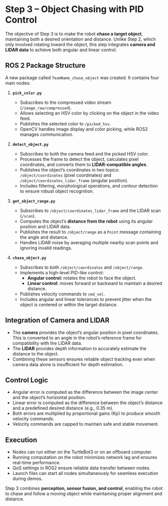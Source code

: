 # Step 3 – Object Chasing with PID Control

The objective of Step 3 is to make the robot **chase a target object**, maintaining both a desired orientation and distance. Unlike Step 2, which only involved rotating toward the object, this step integrates **camera and LIDAR data** to achieve both angular and linear control.

## ROS 2 Package Structure

A new package called `TeamName_chase_object` was created. It contains four main nodes:

1. **`pick_color.py`**  
   - Subscribes to the compressed video stream (`/image_raw/compressed`).  
   - Allows selecting an HSV color by clicking on the object in the video feed.  
   - Publishes the selected color to `/picked_hsv`.  
   - OpenCV handles image display and color picking, while ROS2 manages communication.  

2. **`detect_object.py`**  
   - Subscribes to both the camera feed and the picked HSV color.  
   - Processes the frame to detect the object, calculates pixel coordinates, and converts them to **LIDAR-compatible angles**.  
   - Publishes the object’s coordinates in two topics: `/object/coordinates` (pixel coordinates) and `/object/coordinates_lidar_frame` (angular position).  
   - Includes filtering, morphological operations, and contour detection to ensure robust object recognition.  

3. **`get_object_range.py`**  
   - Subscribes to `/object/coordinates_lidar_frame` and the LIDAR scan (`/scan`).  
   - Computes the object’s **distance from the robot** using its angular position and LIDAR data.  
   - Publishes the result to `/object/range` as a `Point` message containing the angle and distance.  
   - Handles LIDAR noise by averaging multiple nearby scan points and ignoring invalid readings.  

4. **`chase_object.py`**  
   - Subscribes to both `/object/coordinates` and `/object/range`.  
   - Implements a high-level PID-like control:  
     - **Angular control:** rotates the robot to face the object.  
     - **Linear control:** moves forward or backward to maintain a desired distance.  
   - Publishes velocity commands to `cmd_vel`.  
   - Includes angular and linear tolerances to prevent jitter when the object is centered or within the target distance.  

## Integration of Camera and LIDAR

- The **camera** provides the object’s angular position in pixel coordinates. This is converted to an angle in the robot’s reference frame for compatibility with the LIDAR data.  
- The **LIDAR** provides depth information to accurately estimate the distance to the object.  
- Combining these sensors ensures reliable object tracking even when camera data alone is insufficient for depth estimation.  

## Control Logic

- Angular error is computed as the difference between the image center and the object’s horizontal position.  
- Linear error is computed as the difference between the object’s distance and a predefined desired distance (e.g., 0.35 m).  
- Both errors are multiplied by proportional gains (Kp) to produce smooth velocity commands.  
- Velocity commands are capped to maintain safe and stable movement.  

## Execution

- Nodes can run either on the TurtleBot3 or on an offboard computer.  
- Running computation on the robot minimizes network lag and ensures real-time performance.  
- QoS settings in ROS2 ensure reliable data transfer between nodes.  
- Launch files can start all nodes simultaneously for seamless execution during demos.  

Step 3 combines **perception, sensor fusion, and control**, enabling the robot to chase and follow a moving object while maintaining proper alignment and distance.
